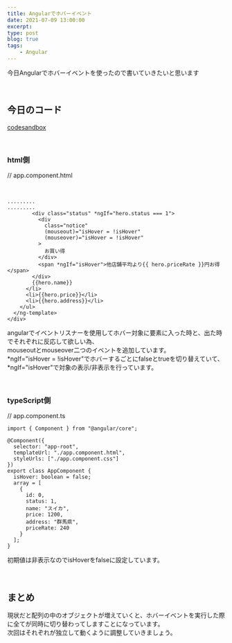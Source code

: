 ```yaml
---
title: Angularでホバーイベント
date: 2021-07-09 13:00:00
excerpt:
type: post
blog: true
tags:
    - Angular
---
```



今日Angularでホバーイベントを使ったので書いていきたいと思います

<br>

## 今日のコード
[codesandbox](https://codesandbox.io/s/immutable-wind-qcitb?file=/src/app/app.component.html)

<br>

### html側

// app.component.html

<br>

```
.........
.........
        <div class="status" *ngIf="hero.status === 1">
          <div
            class="notice"
            (mouseout)="isHover = !isHover"
            (mouseover)="isHover = !isHover"
          >
            お買い得
          </div>
          <span *ngIf="isHover">他店舗平均より{{ hero.priceRate }}円お得</span>
        </div>
        {{hero.name}}
      </li>
      <li>{{hero.price}}</li>
      <li>{{hero.address}}</li>
    </ul>
  </ng-template>
</div>

```
angularでイベントリスナーを使用してホバー対象に要素に入った時と、出た時でそれぞれに反応して欲しい為、  
mouseoutとmouseover二つのイベントを追加しています。  
*ngIf="isHover = !isHover"でホバーするごとにfalseとtrueを切り替えていて、  
*ngIf="isHover"で対象の表示/非表示を行っています。

<br>

### typeScript側

// app.component.ts
<br>

```
import { Component } from "@angular/core";

@Component({
  selector: "app-root",
  templateUrl: "./app.component.html",
  styleUrls: ["./app.component.css"]
})
export class AppComponent {
  isHover: boolean = false;
  array = [
    {
      id: 0,
      status: 1,
      name: "スイカ",
      price: 1200,
      address: "群馬県",
      priceRate: 240
    }
  ];
}
```

初期値は非表示なのでisHoverをfalseに設定しています。

<br>

## まとめ
現状だと配列の中のオブジェクトが増えていくと、ホバーイベントを実行した際に全てが同時に切り替わってしますことになっています。  
次回はそれぞれが独立して動くように調整していきましょう。